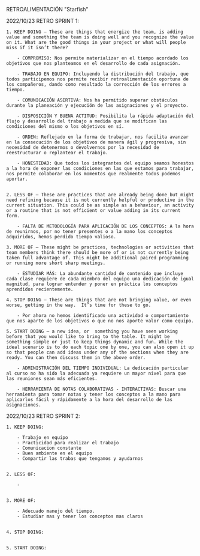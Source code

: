 
RETROALIMENTACIÓN "Starfish"


2022/10/23 RETRO SPRINT 1:

    1. KEEP DOING – These are things that energize the team, is adding value and something the team is doing well and you recognize the value on it. What are the good things in your project or what will people miss if it isn’t there?

        - COMPROMISO: Nos permite materializar en el tiempo acordado los objetivos que nos planteamos en el desarrollo de cada asignación.

        - TRABAJO EN EQUIPO: Incluyendo la distribución del trabajo, que todos participemos nos permite recibir retroalimentación oportuna de los compañeros, dando como resultado la corrección de los errores a tiempo.

        - COMUNICACIÓN ASERTIVA: Nos ha permitido superar obstáculos durante la planeación y ejecución de las asignaciones y el proyecto. 

        - DISPOSICIÓN Y BUENA ACTITUD: Posibilita la rápida adaptación del flujo y desarrollo del trabajo a medida que se modifican las condiciones del mismo o los objetivos en sí. 

        - ORDEN: Reflejado en la forma de trabajar, nos facilita avanzar en la consecución de los objetivos de manera ágil y progresiva, sin necesidad de detenermos o devolvernos por la necesidad de reestructurar o replantear el trabajo.

        - HONESTIDAD: Que todos los integrantes del equipo seamos honestos a la hora de exponer las condiciones en las que estamos para trabajar, nos permite colaborar en los momentos que realmente todos podemos aportar.


    2. LESS OF – These are practices that are already being done but might need refining because it is not currently helpful or productive in the current situation. This could be as simple as a behaviour, an activity or a routine that is not efficient or value adding in its current form.

        - FALTA DE METODOLOGÍA PARA APLICACIÓN DE LOS CONCEPTOS: A la hora de reunirnos, por no tener presentes o a la mano los conceptos adquiridos, hemos perdido tiempo valioso.

    3. MORE OF – These might be practices, technologies or activities that team members think there should be more of or is not currently being taken full advantage of. This might be additional paired programming or running more short sharp meetings.

        - ESTUDIAR MÁS: La abundante cantidad de contenido que incluye cada clase requiere de cada miembro del equipo una dedicación de igual magnitud, para lograr entender y poner en práctica los conceptos aprendidos recientemente.

    4. STOP DOING – These are things that are not bringing value, or even worse, getting in the way.  It’s time for these to go.

        - Por ahora no hemos identificado una actividad o comportamiento que nos aparte de los objetivos o que no nos aporte valor como equipo.

    5. START DOING – a new idea, or  something you have seen working before that you would like to bring to the table. It might be something simple or just to keep things dynamic and fun. While the ideal scenario is to do each topic one by one, you can also open it up so that people can add ideas under any of the sections when they are ready. You can then discuss them in the above order.

        - ADMINISTRACIÓN DEL TIEMPO INDIVIDUAL: La dedicación particular al curso no ha sido la adecuada ya requiere un mayor nivel para que las reuniones sean más eficientes.

        - HERRAMIENTA DE NOTAS COLABORATIVAS - INTERACTIVAS: Buscar una herramienta para tomar notas y tener los conceptos a la mano para aplicarlos fácil y rápidamente a la hora del desarrollo de las asignaciones.


2022/10/23 RETRO SPRINT 2:

    1. KEEP DOING:

        - Trabajo en equipo
        - Practicidad para realizar el trabajo
        - Comunicacion constante
        - Buen ambiente en el equipo
        - Compartir las trabas que tengamos y ayudarnos


    2. LESS OF:

        - 


    3. MORE OF:

        - Adecuado manejo del tiempo.
        - Estudiar mas y tener los conceptos mas claros


    4. STOP DOING:


    5. START DOING: